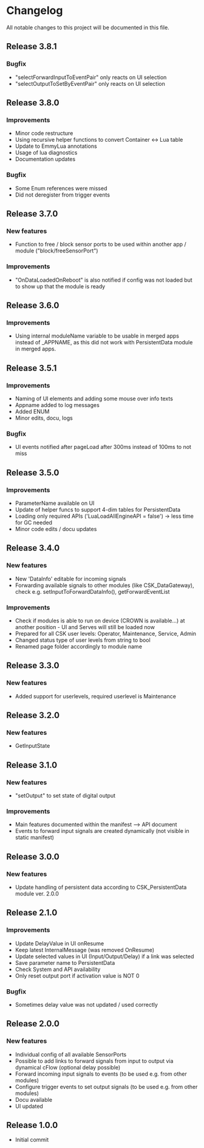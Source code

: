 # Changelog
All notable changes to this project will be documented in this file.

## Release 3.8.1

### Bugfix
- "selectForwardInputToEventPair" only reacts on UI selection
- "selectOutputToSetByEventPair" only reacts on UI selection

## Release 3.8.0

### Improvements
- Minor code restructure
- Using recursive helper functions to convert Container <-> Lua table
- Update to EmmyLua annotations
- Usage of lua diagnostics
- Documentation updates

### Bugfix
- Some Enum references were missed
- Did not deregister from trigger events

## Release 3.7.0

### New features
- Function to free / block sensor ports to be used within another app / module ("block/freeSensorPort")

### Improvements
- "OnDataLoadedOnReboot" is also notified if config was not loaded but to show up that the module is ready

## Release 3.6.0

### Improvements
- Using internal moduleName variable to be usable in merged apps instead of _APPNAME, as this did not work with PersistentData module in merged apps.

## Release 3.5.1

### Improvements
- Naming of UI elements and adding some mouse over info texts
- Appname added to log messages
- Added ENUM
- Minor edits, docu, logs

### Bugfix
- UI events notified after pageLoad after 300ms instead of 100ms to not miss

## Release 3.5.0

### Improvements
- ParameterName available on UI
- Update of helper funcs to support 4-dim tables for PersistentData
- Loading only required APIs ('LuaLoadAllEngineAPI = false') -> less time for GC needed
- Minor code edits / docu updates

## Release 3.4.0

### New features
- New 'DataInfo' editable for incoming signals
- Forwarding available signals to other modules (like CSK_DataGateway), check e.g. setInputToForwardDataInfo(), getForwardEventList

### Improvements
- Check if modules is able to run on device (CROWN is available...) at another position - UI and Serves will still be loaded now
- Prepared for all CSK user levels: Operator, Maintenance, Service, Admin
- Changed status type of user levels from string to bool
- Renamed page folder accordingly to module name

## Release 3.3.0

### New features
- Added support for userlevels, required userlevel is Maintenance

## Release 3.2.0

### New features
- GetInputState

## Release 3.1.0

### New features
- "setOutput" to set state of digital output

### Improvements
- Main features documented within the manifest --> API document
- Events to forward input signals are created dynamically (not visible in static manifest)

## Release 3.0.0

### New features
- Update handling of persistent data according to CSK_PersistentData module ver. 2.0.0

## Release 2.1.0

### Improvements
- Update DelayValue in UI onResume
- Keep latest InternalMessage (was removed OnResume)
- Update selected values in UI (Input/Output/Delay) if a link was selected
- Save parameter name to PersistentData
- Check System and API availability
- Only reset output port if activation value is NOT 0

### Bugfix
- Sometimes delay value was not updated / used correctly

## Release 2.0.0

### New features
- Individual config of all available SensorPorts
- Possible to add links to forward signals from input to output via dynamical cFlow (optional delay possible)
- Forward incoming input signals to events (to be used e.g. from other modules)
- Configure trigger events to set output signals (to be used e.g. from other modules)
- Docu available
- UI updated

## Release 1.0.0
- Initial commit